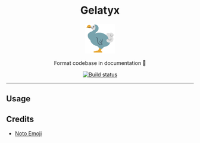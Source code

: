 <div align="center">
<h1>Gelatyx</h1>
<img src='docs/bird.svg' width=80px/>

Format codebase in documentation 🦤

<a href="https://github.com/azzamsa/gelatyx/workflows/ci.yml">
    <img src="https://github.com/azzamsa/gelatyx/workflows/ci/badge.svg" alt="Build status" />
</a>

</div>

---

## Usage


## Credits

- [Noto Emoji](https://github.com/googlefonts/noto-emoji) 
